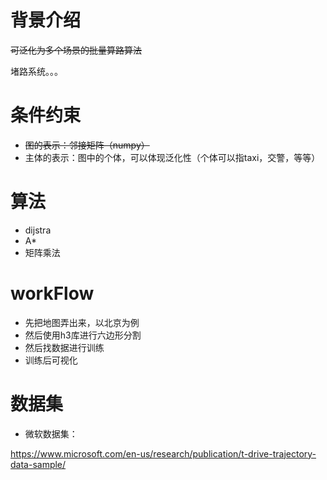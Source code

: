 # 背景介绍

~~可泛化为多个场景的批量算路算法~~

堵路系统。。。

# 条件约束

- ~~图的表示：邻接矩阵（numpy）~~
- 主体的表示：图中的个体，可以体现泛化性（个体可以指taxi，交警，等等）

# 算法

- dijstra
- A*
- 矩阵乘法

# workFlow

- 先把地图弄出来，以北京为例
- 然后使用h3库进行六边形分割
- 然后找数据进行训练
- 训练后可视化

# 数据集

- 微软数据集：

https://www.microsoft.com/en-us/research/publication/t-drive-trajectory-data-sample/
